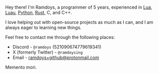 Hey there!
I'm Ramdoys, a programmer of 5 years, experienced in [Lua](https://www.lua.org/), [Luau](https://luau-lang.org), [Python](https://www.python.org/), [Rust](https://www.rust-lang.org/), C, and C++.

I love helping out with open-source projects as much as I can, and I am always eager to learning new things.

Feel free to contact me through the following places:
- Discord - `@ramdoys` (521090674779619341)
- X (formerly Twitter) - `@ramdoysing`
- Email - ramdoys+github@protonmail.com

Memento mori.
